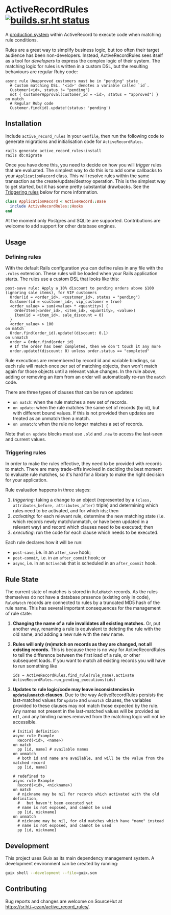 # ActiveRecordRules [![builds.sr.ht status](https://builds.sr.ht/~czan/active_record_rules.svg)](https://builds.sr.ht/~czan/active_record_rules)

A [production system][] within ActiveRecord to execute code when matching rule conditions.

Rules are a great way to simplify business logic, but too often their target audience has been non-developers. Instead, ActiveRecordRules sees itself as a tool for _developers_ to express the complex logic of their system. The matching logic for rules is written in a custom DSL, but the resulting behaviours are regular Ruby code:

```
async rule Unapproved customers must be in "pending" state
  # Custom matching DSL. '<id>' denotes a variable called `id`.
  Customer(<id>, status != "pending")
  not { CustomerApproval(customer_id = <id>, status = "approved") }
on match
  # Regular Ruby code
  Customer.find(id).update!(status: 'pending')
```

[production system]: https://en.wikipedia.org/wiki/Production_system_(computer_science)

## Installation

Include `active_record_rules` in your `Gemfile`, then run the following code to generate migrations and initialisation code for `ActiveRecordRules`.

```shell
rails generate active_record_rules:install
rails db:migrate
```

Once you have done this, you need to decide on how you will *trigger* rules that are evaluated. The simplest way to do this is to add some callbacks to your `ApplicationRecord` class. This will resolve rules within the same transaction as the create/update/destroy operation. This is the simplest way to get started, but it has some pretty substantial drawbacks. See the [Triggering rules](#triggering-rules) below for more information.

```ruby
class ApplicationRecord < ActiveRecord::Base
  include ActiveRecordRules::Hooks
end
```

At the moment only Postgres and SQLite are supported. Contributions are welcome to add support for other database engines.

## Usage

### Defining rules

With the default Rails configuration you can define rules in any file with the `.rules` extension. These rules will be loaded when your Rails application starts. The rules use a custom DSL that looks like this:

```
post-save rule: Apply a 10% discount to pending orders above $100 (ignoring sale items), for VIP customers
  Order(id = <order_id>, <customer_id>, status = "pending")
  Customer(id = <customer_id>, vip_customer = true)
  <order_value> = sum(<value> * <quantity>) {
    OrderItem(<order_id>, <item_id>, <quantity>, <value>)
    Item(id = <item_id>, sale_discount = 0)
  }
  <order_value> > 100
on match
  Order.find(order_id).update!(discount: 0.1)
on unmatch
  order = Order.find(order_id)
  # If the order has been completed, then we don't touch it any more
  order.update!(discount: 0) unless order.status == "completed"
```

Rule executions are remembered by record id and variable bindings, so each rule will match once per set of matching objects, then won't match again for those objects until a relevant value changes. In the rule above, adding or removing an item from an order will automatically re-run the `match` code.

There are three types of clauses that can be run on updates:
 - `on match`: when the rule matches a new set of records.
 - `on update`: when the rule matches the same set of records (by id), but with different bound values. If this is not provided then updates are treated as an unmatch then a match.
 - `on unmatch`: when the rule no longer matches a set of records.

Note that `on update` blocks must use `.old` and `.new` to access the last-seen and current values.

### Triggering rules

In order to make the rules effective, they need to be provided with records to match. There are many trade-offs involved in deciding the best moment to evaluate rule matches, so it's hard for a library to make the right decision for your application.

Rule evaluation happens in three stages:
 1. *triggering*: taking a change to an object (represented by a `(class, attributes_before, attributes_after)` triple) and determining which rules need to be activated, and for which ids; then
 2. *activating*: for each relevant rule, determine the new matching state (i.e. which records newly match/unmatch, or have been updated in a relevant way) and record which clauses need to be executed; then
 3. *executing*: run the code for each clause which needs to be executed.

Each rule declares how it will be run:
 - `post-save`, i.e. in an `after_save` hook;
 - `post-commit`, i.e. in an `after_commit` hook; or
 - `async`, i.e. in an `ActiveJob` that is scheduled in an `after_commit` hook.

## Rule State

The current state of matches is stored in `RuleMatch` records. As the rules themselves do not have a database presence (existing only in code), `RuleMatch` records are connected to rules by a truncated MD5 hash of the rule name. This has several important consequences for the management of rule state:

 1. **Changing the name of a rule invalidates all existing matches.** Or, put another way, renaming a rule is equivalent to deleting the rule with the old name, and adding a new rule with the new name.

 2. **Rules will only (re)match on records as they are changed, not all existing records.** This is because there is no way for ActiveRecordRules to tell the difference between the first load of a rule, or other subsequent loads. If you want to match all existing records you will have to run something like

    ```
    ids = ActiveRecordRules.find_rule(rule_name).activate
    ActiveRecordRules.run_pending_executions(ids)
    ```

 3. **Updates to rule logic/code may leave inconsistencies in `update`/`unmatch` clauses.** Due to the way ActiveRecordRules persists the last-matched values for `update` and `unmatch` clauses, the variables provided to these clauses may not match those expected by the rule. Any names not present in the last-matched values will be provided as `nil`, and any binding names removed from the matching logic will not be accessible.

    ```
    # Initial definition
    async rule Example
      Record(<id>, <name>)
    on match
      pp [id, name] # available names
    on unmatch
      # both id and name are available, and will be the value from the matched record
      pp [id, name]

    # redefined to
    async rule Example
      Record(<id>, <nickname>)
    on match
      # nickname may be nil for records which activated with the old definition,
      #   but haven't been executed yet
      # name is not exposed, and cannot be used
      pp [id, nickname]
    on unmatch
      # nickname may be nil, for old matches which have "name" instead
      # name is not exposed, and cannot be used
      pp [id, nickname]
    ```

## Development

This project uses Guix as its main dependency management system. A development environment can be created by running:

```sh
guix shell --development --file=guix.scm
```

## Contributing

Bug reports and changes are welcome on SourceHut at <https://sr.ht/~czan/active_record_rules/>.
